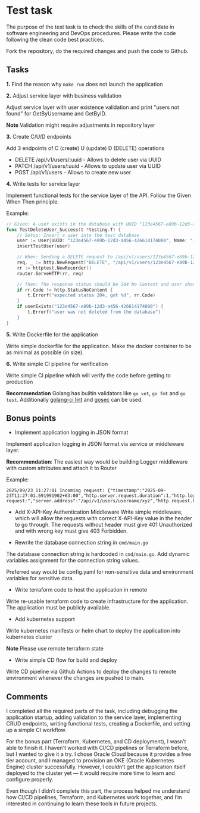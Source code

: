 # Test task

The purpose of the test task is to check the skills of the candidate in software engineering and DevOps procedures. Please write the code following the clean code best practices.

Fork the repository, do the required changes and push the code to Github.

## Tasks

**1.** Find the reason why `make run` does not launch the application

**2.** Adjust service layer with business validation

Adjust service layer with user existence validation and print "users not found" for GetByUsername and GetByID.

**Note** Validation might require adjustments in repository layer

**3.** Create C/U/D endpoints

Add 3 endpoints of C (create) U (update) D (DELETE) operations

- DELETE /api/v1/users/:uuid - Allows to delete user via UUID
- PATCH /api/v1/users/:uuid - Allows to update user via UUID
- POST /api/v1/users - Allows to create new user

**4.** Write tests for service layer

Implement functional tests for the service layer of the API. Follow the Given When Then principle.

Example:
```go
// Given: A user exists in the database with UUID "123e4567-e89b-12d3-a456-426614174000"
func TestDeleteUser_Success(t *testing.T) {
    // Setup: Insert a user into the test database
    user := User{UUID: "123e4567-e89b-12d3-a456-426614174000", Name: "John Doe"}
    insertTestUser(user)

    // When: Sending a DELETE request to /api/v1/users/123e4567-e89b-12d3-a456-426614174000
    req, _ := http.NewRequest("DELETE", "/api/v1/users/123e4567-e89b-12d3-a456-426614174000", nil)
    rr := httptest.NewRecorder()
    router.ServeHTTP(rr, req)

    // Then: The response status should be 204 No Content and user should be removed from the database
    if rr.Code != http.StatusNoContent {
        t.Errorf("expected status 204, got %d", rr.Code)
    }
    if userExists("123e4567-e89b-12d3-a456-426614174000") {
        t.Errorf("user was not deleted from the database")
    }
}
```

**5.** Write Dockerfile for the application

Write simple dockerfile for the application. Make the docker container to be as minimal as possible (in size).

**6.** Write simple CI pipeline for verification

Write simple CI pipeline which will verify the code before getting to production

**Recommendation** Golang has builtin validators like `go vet`, `go fmt` and `go test`. Additionally [golang-ci lint](https://golangci-lint.run/) and [gosec](https://github.com/securego/gosec) can be used.

## Bonus points

- Implement application logging in JSON format

Implement application logging in JSON format via service or middleware layer.

**Recommendation**: The easiest way would be building Logger middleware with custom attributes and attach it to Router

Example:
```
2025/09/23 11:27:01 Incoming request: {"timestamp":"2025-09-23T11:27:01.691991902+03:00","http.server.request.duration":1,"http.log.level":"info","http.request.method":"GET","http.response.status_code":200,"http.route":"/api/v1/users/username/:username","http.request.message":"Incoming request:","server.address":"/api/v1/users/username/xyz","http.request.host":"localhost","user_id":"xyz"}  
```

- Add X-API-Key Authentication Middleware
Write simple middleware, which will allow the requests with correct X-API-Key value in the header to go through.
The requests without header must give 401 Unauthorized and with wrong key must give 403 Forbidden.

- Rewrite the database connection string in `cmd/main.go`

The database connection string is hardcoded in `cmd/main.go`. Add dynamic variables assignment for the connection string values.

Preferred way would be config.yaml for non-sensitive data and environment variables for sensitive data.

- Write terraform code to host the application in remote

Write re-usable terraform code to create infrastructure for the application. The application must be publicly available.

- Add kubernetes support

Write kubernetes manifests or helm chart to deploy the application into kubernetes cluster

**Note** Please use remote terraform state

- Write simple CD flow for build and deploy

Write CD pipeline via Github Actions to deploy the changes to remote environment whenever the changes are pushed to main.

## Comments

I completed all the required parts of the task, including debugging the application startup, adding validation to the service layer,
implementing CRUD endpoints, writing functional tests, creating a Dockerfile, and setting up a simple CI workflow.

For the bonus part (Terraform, Kubernetes, and CD deployment), I wasn’t able to finish it.
I haven't worked with CI/CD pipelines or Terraform before, but I wanted to give it a try.
I chose Oracle Cloud because it provides a free tier account, and I managed to provision an OKE (Oracle Kubernetes Engine) cluster successfully.
However, I couldn’t get the application itself deployed to the cluster yet — it would require more time to learn and configure properly.

Even though I didn’t complete this part, the process helped me understand how CI/CD pipelines, Terraform, and Kubernetes work together,
and I’m interested in continuing to learn these tools in future projects.